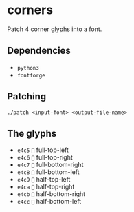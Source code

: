 # corners
Patch 4 corner glyphs into a font.

## Dependencies
- `python3`
- `fontforge`

## Patching
`./patch <input-font> <output-file-name>`

## The glyphs
- `e4c5` `` full-top-left
- `e4c6` `` full-top-right
- `e4c7` `` full-bottom-right
- `e4c8` `` full-bottom-left
- `e4c9` `` half-top-left
- `e4ca` `` half-top-right
- `e4cb` `` half-bottom-right
- `e4cc` `` half-bottom-left
